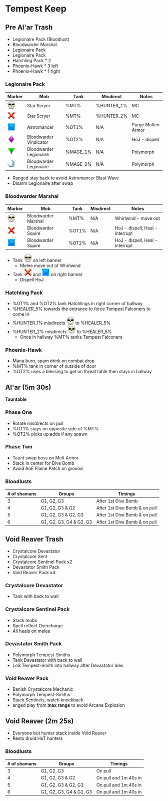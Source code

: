 # Tempest Keep

## Pre Al'ar Trash
* Legionaire Pack (Bloodlust)
* Bloodwarder Marshal
* Legionaire Pack
* Legionaire Pack
* Hatchling Pack * 2
* Phoenix-Hawk * 3 left
* Phoenix-Hawk * 1 right

### Legionaire Pack
Marker | Mob | Tank | Misdirect | Notes
-------|-----|------|-----------|------
<img src="images/skull.png" width="25" height="25"> | Star Scryer | %MT% | %HUNTER_1% | MC
<img src="images/cross.png" width="25" height="25"> | Star Scryer | %MT% | %HUNTER_2% | MC
<img src="images/square.png" width="25" height="25"> | Astromancer | %OT1%  | N/A | Purge Molten Armor
<img src="images/diamond.png" width="25" height="25"> | Bloodwarder Vindicator | %OT2%  | N/A | HoJ - dispell
<img src="images/triangle.png" width="25" height="25"> | Bloodwarder Legionaire | %MAGE_1% | N/A | Polymorph
<img src="images/moon.png" width="25" height="25"> | Bloodwarder Legionaire | %MAGE_2% | N/A | Polymorph
* Ranged stay back to avoid Astromancer Blast Wave
* Disarm Legionaire after swap

### Bloodwarder Marshal
Marker | Mob | Tank | Misdirect | Notes
-------|-----|------|-----------|------
<img src="images/skull.png" width="25" height="25"> | Bloodwarder Marshal | %MT% | N/A | Whirlwind - move out
<img src="images/cross.png" width="25" height="25"> | Bloodwarder Squire | %OT1% | N/A | HoJ - dispell, Heal - interrupt
<img src="images/square.png" width="25" height="25"> | Bloodwarder Squire | %OT2%  | N/A | HoJ - dispell, Heal - interrupt
* Tank <img src="images/skull.png" width="25" height="25"> on left banner
    * Melee move out of Whirlwind
* Tank <img src="images/cross.png" width="25" height="25"> and <img src="images/square.png" width="25" height="25"> on right banner
    * Dispell HoJ

### Hatchling Pack
* %OT1% and %OT2% tank Hatchlings in right corner of hallway
* %HEALER_5% towards the entrance to force Tempest Falconers to come in
* %HUNTER_1% misdirects <img src="images/skull.png" width="25" height="25"> to %HEALER_5%
* %HUNTER_2% misdirects <img src="images/skull.png" width="25" height="25"> to %HEALER_5%
    * Once in hallway %MT% tanks Tempest Falconers

### Phoenix-Hawk
* Mana burn, spam drink on combat drop
* %MT% tank in corner of outside of door
* %OT2% uses a blessing to get on threat table then stays in hallway

## Al'ar (5m 30s)
**Tauntable**

### Phase One
* Rotate misdirects on pull
* %OT1% stays on opposite side of %MT%
* %OT2% picks up adds if any spawn

### Phase Two
* Taunt swap boss on Melt Armor
* Stack in center for Dive Bomb
* Avoid AoE Flame Patch on ground

### Bloodlusts
\# of shamans | Groups | Timings
-------------|--------|---------
3 | G1, G2, G3 | After 1st Dive Bomb
4 | G1, G2, G3 & G2 | After 1st Dive Bomb & on pull
5 | G1, G2, G3 & G2, G3 | After 1st Dive Bomb & on pull
6 | G1, G2, G3, G4 & G2, G3 | After 1st Dive Bomb & on pull

## Void Reaver Trash
* Crystalcore Devastator
* Crystalcore Sent
* Crystalcore Sentinel Pack x2
* Devastator Smith Pack
* Void Reaver Pack x4

### Crystalcore Devastator
* Tank with back to wall

### Crystalcore Sentinel Pack
* Stack mobs
* Spell reflect Overcharge
* All heals on melee

### Devastator Smith Pack
* Polymorph Tempest-Smiths
* Tank Devastator with back to wall
* LoS Tempest-Smith into hallway after Devastator dies

### Void Reaver Pack
* Banish Crystalcore Mechanic
* Polymorph Tempest-Smiths
* Stack Sentinels, watch knockback
* anged play from **max range** to avoid Arcane Explosion

## Void Reaver (2m 25s)
* Everyone but hunter stack inside Void Reaver
* Resto druid HoT hunters

### Bloodlusts
\# of shamans | Groups | Timings
-------------|--------|---------
3 | G1, G2, G3 | On pull
4 | G1, G2, G3 & G2 | On pull and 1m 40s in
5 | G1, G2, G3 & G2, G3 | On pull and 1m 40s in
6 | G1, G2, G3, G4 & G2, G3 | On pull and 1m 40s in
